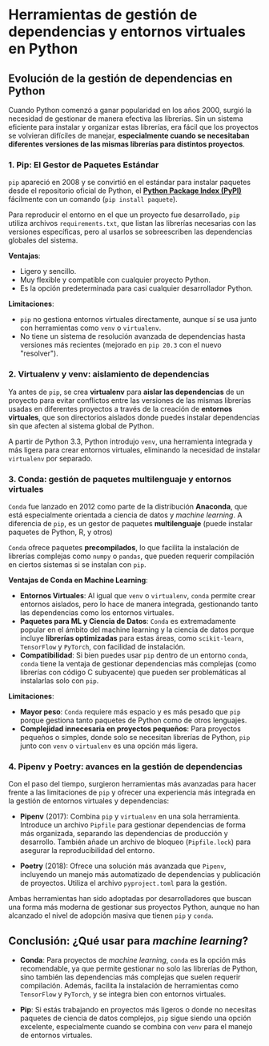 # Herramientas de gestión de dependencias y entornos virtuales en Python

## Evolución de la gestión de dependencias en Python

Cuando Python comenzó a ganar popularidad en los años 2000, surgió la necesidad de gestionar de manera efectiva las librerías. Sin un sistema eficiente para instalar y organizar estas librerías, era fácil que los proyectos se volvieran difíciles de manejar, **especialmente cuando se necesitaban diferentes versiones de las mismas librerías para distintos proyectos**.

### 1. **Pip**: El Gestor de Paquetes Estándar

`pip` apareció en 2008 y se convirtió en el estándar para instalar paquetes desde el repositorio oficial de Python, el [**Python Package Index (PyPI)**](https://pypi.org/) fácilmente con un comando (`pip install paquete`).

Para reproducir el entorno en el que un proyecto fue desarrollado, `pip` utiliza archivos `requirements.txt`, que listan las librerías necesarias con las versiones específicas, pero al usarlos se sobreescriben las dependencias globales del sistema.
  
**Ventajas**:
- Ligero y sencillo.
- Muy flexible y compatible con cualquier proyecto Python.
- Es la opción predeterminada para casi cualquier desarrollador Python.

**Limitaciones**:
- `pip` no gestiona entornos virtuales directamente, aunque sí se usa junto con herramientas como `venv` o `virtualenv`.
- No tiene un sistema de resolución avanzada de dependencias hasta versiones más recientes (mejorado en `pip 20.3` con el nuevo "resolver").

### 2. Virtualenv y venv: aislamiento de dependencias

Ya antes de `pip`, se crea **virtualenv** para **aislar las dependencias** de un proyecto para evitar conflictos entre las versiones de las mismas librerías usadas en diferentes proyectos a través de la creación de **entornos virtuales**, que son directorios aislados donde puedes instalar dependencias sin que afecten al sistema global de Python.
 
A partir de Python 3.3, Python introdujo `venv`, una herramienta integrada y más ligera para crear entornos virtuales, eliminando la necesidad de instalar `virtualenv` por separado.

### 3. Conda: gestión de paquetes multilenguaje y entornos virtuales

`Conda` fue lanzado en 2012 como parte de la distribución **Anaconda**, que está especialmente orientada a ciencia de datos y *machine learning*. A diferencia de `pip`, es un gestor de paquetes **multilenguaje** (puede instalar paquetes de Python, R, y otros)

`Conda` ofrece paquetes **precompilados**, lo que facilita la instalación de librerías complejas como `numpy` o `pandas`, que pueden requerir compilación en ciertos sistemas si se instalan con `pip`.

**Ventajas de Conda en Machine Learning**:
- **Entornos Virtuales**: Al igual que `venv` o `virtualenv`, `conda` permite crear entornos aislados, pero lo hace de manera integrada, gestionando tanto las dependencias como los entornos virtuales.
- **Paquetes para ML y Ciencia de Datos**: `Conda` es extremadamente popular en el ámbito del machine learning y la ciencia de datos porque incluye **librerías optimizadas** para estas áreas, como `scikit-learn`, `TensorFlow` y `PyTorch`, con facilidad de instalación.
- **Compatibilidad**: Si bien puedes usar `pip` dentro de un entorno `conda`, `conda` tiene la ventaja de gestionar dependencias más complejas (como librerías con código C subyacente) que pueden ser problemáticas al instalarlas solo con `pip`.

**Limitaciones**:
- **Mayor peso**: `Conda` requiere más espacio y es más pesado que `pip` porque gestiona tanto paquetes de Python como de otros lenguajes.
- **Complejidad innecesaria en proyectos pequeños**: Para proyectos pequeños o simples, donde solo se necesitan librerías de Python, `pip` junto con `venv` o `virtualenv` es una opción más ligera.

### 4. Pipenv y Poetry: avances en la gestión de dependencias

Con el paso del tiempo, surgieron herramientas más avanzadas para hacer frente a las limitaciones de `pip` y ofrecer una experiencia más integrada en la gestión de entornos virtuales y dependencias:

- **Pipenv** (2017): Combina `pip` y `virtualenv` en una sola herramienta. Introduce un archivo `Pipfile` para gestionar dependencias de forma más organizada, separando las dependencias de producción y desarrollo. También añade un archivo de bloqueo (`Pipfile.lock`) para asegurar la reproducibilidad del entorno.
  
- **Poetry** (2018): Ofrece una solución más avanzada que `Pipenv`, incluyendo un manejo más automatizado de dependencias y publicación de proyectos. Utiliza el archivo `pyproject.toml` para la gestión.

Ambas herramientas han sido adoptadas por desarrolladores que buscan una forma más moderna de gestionar sus proyectos Python, aunque no han alcanzado el nivel de adopción masiva que tienen `pip` y `conda`.



## Conclusión: ¿Qué usar para *machine learning*?

- **Conda**: Para proyectos de *machine learning*, `conda` es la opción más recomendable, ya que permite gestionar no solo las librerías de Python, sino también las dependencias más complejas que suelen requerir compilación. Además, facilita la instalación de herramientas como `TensorFlow` y `PyTorch`, y se integra bien con entornos virtuales.
  
- **Pip**: Si estás trabajando en proyectos más ligeros o donde no necesitas paquetes de ciencia de datos complejos, `pip` sigue siendo una opción excelente, especialmente cuando se combina con `venv` para el manejo de entornos virtuales.
